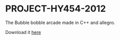# PROJECT-HY454-2012

The Bubble bobble arcade made in C++ and allegro.

Download it [here](https://drive.google.com/open?id=0B98e8YqfO7GRaXk3UVBseFB5NW8)
